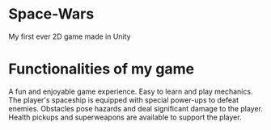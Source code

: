 # Space-Wars
My first ever 2D game made in Unity

# Functionalities of my game

A fun and enjoyable game experience.
Easy to learn and play mechanics.
The player's spaceship is equipped with special power-ups to defeat enemies.
Obstacles pose hazards and deal significant damage to the player.
Health pickups and superweapons are available to support the player.
